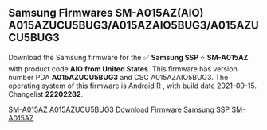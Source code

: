 <h2>Samsung Firmwares SM-A015AZ(AIO) A015AZUCU5BUG3/A015AZAIO5BUG3/A015AZUCU5BUG3</h2>
Download the Samsung firmware for the ✅ <strong>Samsung SSP </strong> ⭐ <strong>SM-A015AZ</strong> with product code <strong>AIO</strong> <strong> from United States</strong>. This firmware has version number PDA <strong>A015AZUCU5BUG3</strong> and CSC A015AZAIO5BUG3. The operating system of this firmware is Android R , with build date 2021-09-15. Changelist <strong>22202282</strong>.


[SM-A015AZ](https://samfirm.shop/samsung/model/SM-A015AZ)
[A015AZUCU5BUG3](https://samfirm.shop/samsung/pda/A015AZUCU5BUG3)
[Download Firmware Samsung SSP SM-A015AZ](https://samfirm.shop/samsung/firmware/475490)
